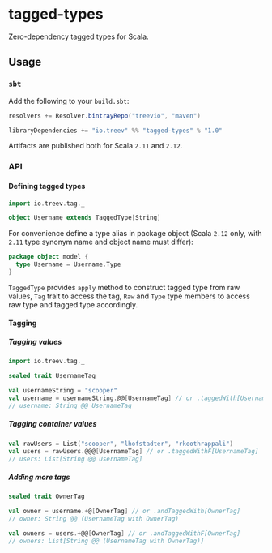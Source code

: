 # tagged-types

Zero-dependency tagged types for Scala.

## Usage

### `sbt`

Add the following to your `build.sbt`:

```scala
resolvers += Resolver.bintrayRepo("treevio", "maven")

libraryDependencies += "io.treev" %% "tagged-types" % "1.0"
```

Artifacts are published both for Scala `2.11` and `2.12`.

### API

#### Defining tagged types

```scala
import io.treev.tag._

object Username extends TaggedType[String]
```

For convenience define a type alias in package object (Scala `2.12` only, with `2.11` type synonym name and object name must differ):

```scala
package object model {
  type Username = Username.Type
}
```

`TaggedType` provides `apply` method to construct tagged type from raw values, `Tag` trait to access the tag, `Raw` and `Type` type members to access raw type and tagged type accordingly.

#### Tagging

##### Tagging values

```scala
import io.treev.tag._

sealed trait UsernameTag

val usernameString = "scooper"
val username = usernameString.@@[UsernameTag] // or .taggedWith[UsernameTag]
// username: String @@ UsernameTag
```

##### Tagging container values

```scala
val rawUsers = List("scooper", "lhofstadter", "rkoothrappali")
val users = rawUsers.@@@[UsernameTag] // or .taggedWithF[UsernameTag]
// users: List[String @@ UsernameTag]
```

##### Adding more tags

```scala
sealed trait OwnerTag

val owner = username.+@[OwnerTag] // or .andTaggedWith[OwnerTag]
// owner: String @@ (UsernameTag with OwnerTag)

val owners = users.+@@[OwnerTag] // or .andTaggedWithF[OwnerTag]
// owners: List[String @@ (UsernameTag with OwnerTag)]
```
